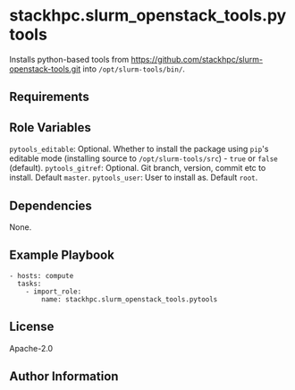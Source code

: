 stackhpc.slurm_openstack_tools.pytools
=========

Installs python-based tools from https://github.com/stackhpc/slurm-openstack-tools.git into `/opt/slurm-tools/bin/`.

Requirements
------------

Role Variables
--------------

`pytools_editable`: Optional. Whether to install the package using `pip`'s editable mode (installing source to `/opt/slurm-tools/src`) - `true` or `false` (default).
`pytools_gitref`: Optional. Git branch, version, commit etc to install. Default `master`.
`pytools_user`: User to install as. Default `root`.

Dependencies
------------
None.

Example Playbook
----------------

    - hosts: compute
      tasks:
        - import_role:
            name: stackhpc.slurm_openstack_tools.pytools
        

License
-------

Apache-2.0

Author Information
------------------

